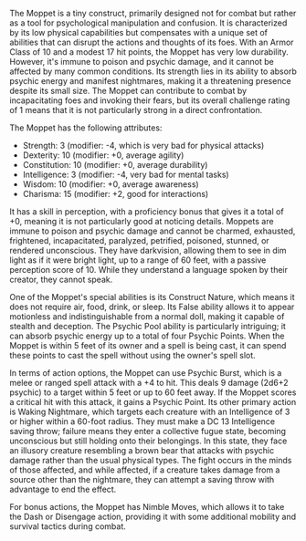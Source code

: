 The Moppet is a tiny construct, primarily designed not for combat but rather as a tool for psychological manipulation and confusion. It is characterized by its low physical capabilities but compensates with a unique set of abilities that can disrupt the actions and thoughts of its foes. With an Armor Class of 10 and a modest 17 hit points, the Moppet has very low durability. However, it's immune to poison and psychic damage, and it cannot be affected by many common conditions. Its strength lies in its ability to absorb psychic energy and manifest nightmares, making it a threatening presence despite its small size. The Moppet can contribute to combat by incapacitating foes and invoking their fears, but its overall challenge rating of 1 means that it is not particularly strong in a direct confrontation.

The Moppet has the following attributes: 
- Strength: 3 (modifier: -4, which is very bad for physical attacks)
- Dexterity: 10 (modifier: +0, average agility)
- Constitution: 10 (modifier: +0, average durability)
- Intelligence: 3 (modifier: -4, very bad for mental tasks)
- Wisdom: 10 (modifier: +0, average awareness)
- Charisma: 15 (modifier: +2, good for interactions)

It has a skill in perception, with a proficiency bonus that gives it a total of +0, meaning it is not particularly good at noticing details. Moppets are immune to poison and psychic damage and cannot be charmed, exhausted, frightened, incapacitated, paralyzed, petrified, poisoned, stunned, or rendered unconscious. They have darkvision, allowing them to see in dim light as if it were bright light, up to a range of 60 feet, with a passive perception score of 10. While they understand a language spoken by their creator, they cannot speak.

One of the Moppet's special abilities is its Construct Nature, which means it does not require air, food, drink, or sleep. Its False ability allows it to appear motionless and indistinguishable from a normal doll, making it capable of stealth and deception. The Psychic Pool ability is particularly intriguing; it can absorb psychic energy up to a total of four Psychic Points. When the Moppet is within 5 feet of its owner and a spell is being cast, it can spend these points to cast the spell without using the owner's spell slot.

In terms of action options, the Moppet can use Psychic Burst, which is a melee or ranged spell attack with a +4 to hit. This deals 9 damage (2d6+2 psychic) to a target within 5 feet or up to 60 feet away. If the Moppet scores a critical hit with this attack, it gains a Psychic Point. Its other primary action is Waking Nightmare, which targets each creature with an Intelligence of 3 or higher within a 60-foot radius. They must make a DC 13 Intelligence saving throw; failure means they enter a collective fugue state, becoming unconscious but still holding onto their belongings. In this state, they face an illusory creature resembling a brown bear that attacks with psychic damage rather than the usual physical types. The fight occurs in the minds of those affected, and while affected, if a creature takes damage from a source other than the nightmare, they can attempt a saving throw with advantage to end the effect.

For bonus actions, the Moppet has Nimble Moves, which allows it to take the Dash or Disengage action, providing it with some additional mobility and survival tactics during combat.